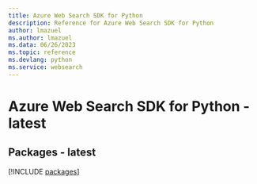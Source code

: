 ```yaml
---
title: Azure Web Search SDK for Python
description: Reference for Azure Web Search SDK for Python
author: lmazuel
ms.author: lmazuel
ms.data: 06/26/2023
ms.topic: reference
ms.devlang: python
ms.service: websearch
---
```

# Azure Web Search SDK for Python - latest
## Packages - latest
[!INCLUDE [packages](web-search-index.md)]